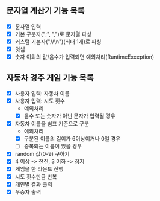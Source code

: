 ## 문자열 계산기 기능 목록
-[X] 문자열 입력
-[X] 기본 구분자(";", ",")로 문자열 파싱
-[X] 커스텀 기본자("//\n")(최대 1개)로 파싱
-[X] 덧셈
-[X] 숫자 이외의 값/음수가 입력되면 예외처리(RuntimeException)

## 자동차 경주 게임 기능 목록
-[X] 사용자 입력: 자동차 이름  
-[X] 사용자 입력: 시도 횟수
    * 예외처리
    -[X] 음수 또는 숫자가 아닌 문자가 입력될 경우
-[X] 자동차 이름을 쉼표 기준으로 구분
    * 예외처리
    -[X] 구분된 이름의 길이가 6이상이거나 0일 경우
    -[ ] 중복되는 이름이 있을 경우
-[X] random 값(0-9) 구하기
-[X] 4 이상 -> 전진, 3 이하 -> 정지
-[X] 게임을 한 라운드 진행
-[X] 시도 횟수만큼 반복
-[X] 개인별 결과 출력
-[X] 우승자 출력